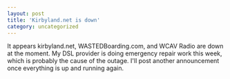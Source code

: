 ```yaml
---
layout: post
title: 'Kirbyland.net is down'
category: uncategorized
---
```


It appears kirbyland.net, WASTEDBoarding.com, and WCAV Radio are down at the moment.  My DSL provider is doing emergency repair work this week, which is probably the cause of the outage.  I'll post another announcement once everything is up and running again.
